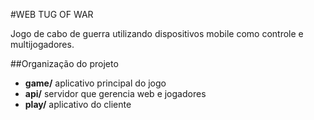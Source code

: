 #WEB TUG OF WAR

Jogo de cabo de guerra utilizando dispositivos mobile como controle e multijogadores.


##Organização do projeto

* **game/**    aplicativo principal do jogo
* **api/**     servidor que gerencia web e jogadores
* **play/**    aplicativo do cliente



